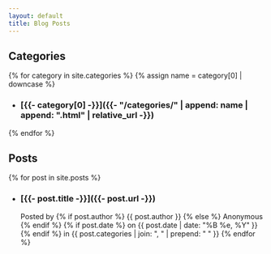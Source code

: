 ```yaml
---
layout: default
title: Blog Posts
---
```


## Categories

{% for category in site.categories %}
{% assign name = category[0] | downcase %}
* ### [{{- category[0] -}}]({{- "/categories/" | append: name | append: ".html" | relative_url -}})
{% endfor %}

## Posts

{% for post in site.posts %}
* ### [{{- post.title -}}]({{- post.url -}})
  Posted by {% if post.author %} {{ post.author }} {% else %} Anonymous {% endif %} {% if post.date %} on {{ post.date | date: "%B %e, %Y" }} {% endif %} in {{ post.categories | join: ", " | prepend: " " }}
{% endfor %}
